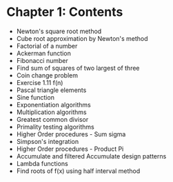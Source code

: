 # Chapter 1: Contents

* Newton's square root method
* Cube root approximation by Newton's method
* Factorial of a number
* Ackerman function
* Fibonacci number
* Find sum of squares of two largest of three
* Coin change problem
* Exercise 1.11 f(n)
* Pascal triangle elements
* Sine function
* Exponentiation algorithms
* Multiplication algorithms
* Greatest common divisor
* Primality testing algorithms
* Higher Order procedures - Sum sigma
* Simpson's integration
* Higher Order procedures - Product Pi
* Accumulate and filtered Accumulate design patterns
* Lambda functions
* Find roots of f(x) using half interval method
